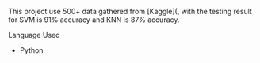 This project use 500+ data gathered from [Kaggle](, with the testing result for SVM is 91% accuracy and KNN is 87% accuracy.

Language Used
- Python
